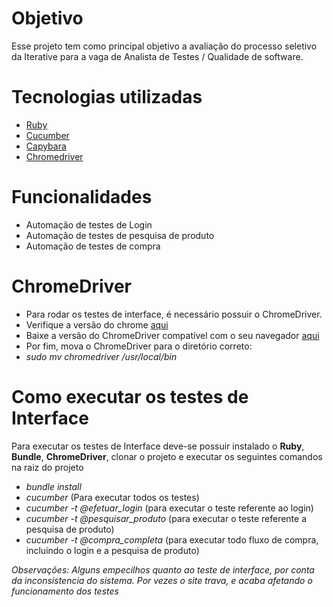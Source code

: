 # Objetivo
Esse projeto tem como principal objetivo a avaliação do processo seletivo da Iterative para a vaga de Analista de Testes / Qualidade de software.

# Tecnologias utilizadas
- [Ruby](https://www.ruby-lang.org/pt/)
- [Cucumber](https://cucumber.io/)
- [Capybara](https://www.rubydoc.info/github/jnicklas/capybara)
- [Chromedriver](https://chromedriver.chromium.org/downloads)


# Funcionalidades
- Automação de testes de Login
- Automação de testes de pesquisa de produto
- Automação de testes de compra

# ChromeDriver
- Para rodar os testes de interface, é necessário possuir o ChromeDriver.
- Verifique a versão do chrome [aqui](https://chromedriver.storage.googleapis.com/LATEST_RELEASE)
- Baixe a versão do ChromeDriver compatível com o seu navegador [aqui](https://chromedriver.storage.googleapis.com/index.html)
- Por fim, mova o ChromeDriver para o diretório correto:
- *sudo mv chromedriver /usr/local/bin* 

# Como executar os testes de Interface

Para executar os testes de Interface deve-se possuir instalado o **Ruby**, **Bundle**, **ChromeDriver**, clonar o projeto e executar os seguintes comandos na raiz do projeto
- *bundle install*
- *cucumber* (Para executar todos os testes)
- *cucumber -t @efetuar_login* (para executar o teste referente ao login)
- *cucumber -t @pesquisar_produto* (para executar o teste referente a pesquisa de produto)
- *cucumber -t @compra_completa* (para executar todo fluxo de compra, incluindo o login e a pesquisa de produto)

*Observações: Alguns empecilhos quanto ao teste de interface, por conta da inconsistencia do sistema. Por vezes o site trava, e acaba afetando o funcionamento dos testes*

